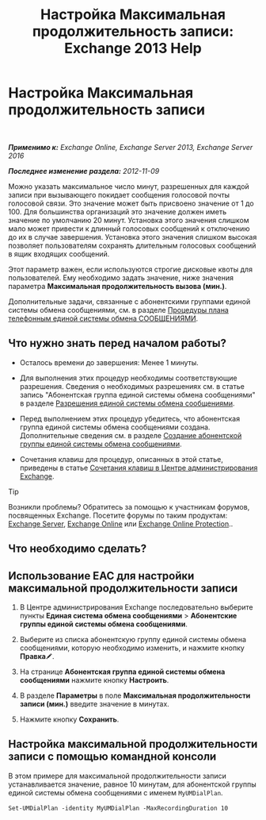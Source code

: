 ﻿---
title: 'Настройка Максимальная продолжительность записи: Exchange 2013 Help'
TOCTitle: Настройка Максимальная продолжительность записи
ms:assetid: 18eeb567-1048-4c82-93cf-612cb12ec5e3
ms:mtpsurl: https://technet.microsoft.com/ru-ru/library/Ee423539(v=EXCHG.150)
ms:contentKeyID: 50487553
ms.date: 05/22/2018
mtps_version: v=EXCHG.150
ms.translationtype: MT
---

# Настройка Максимальная продолжительность записи

 

_**Применимо к:** Exchange Online, Exchange Server 2013, Exchange Server 2016_

_**Последнее изменение раздела:** 2012-11-09_

Можно указать максимальное число минут, разрешенных для каждой записи при вызывающего покидает сообщения голосовой почты голосовой связи. Это значение может быть присвоено значение от 1 до 100. Для большинства организаций это значение должен иметь значение по умолчанию 20 минут. Установка этого значения слишком мало может привести к длинный голосовых сообщений к отключению до их в случае завершения. Установка этого значения слишком высокая позволяет пользователям сохранять длительным голосовых сообщений в ящик входящих сообщений.

Этот параметр важен, если используются строгие дисковые квоты для пользователей. Ему необходимо задать значение, ниже значения параметра **Максимальная продолжительность вызова (мин.)**.

Дополнительные задачи, связанные с абонентскими группами единой системы обмена сообщениями, см. в разделе [Процедуры плана телефонным единой системы обмена СООБЩЕНИЯМИ](um-dial-plan-procedures-exchange-2013-help.md).

## Что нужно знать перед началом работы?

  - Осталось времени до завершения: Менее 1 минуты.

  - Для выполнения этих процедур необходимы соответствующие разрешения. Сведения о необходимых разрешениях см. в статье запись "Абонентская группа единой системы обмена сообщениями" в разделе [Разрешения единой системы обмена сообщениями](unified-messaging-permissions-exchange-2013-help.md).

  - Перед выполнением этих процедур убедитесь, что абонентская группа единой системы обмена сообщениями создана. Дополнительные сведения см. в разделе [Создание абонентской группы единой системы обмена сообщениями](https://docs.microsoft.com/ru-ru/exchange/voice-mail-unified-messaging/connect-voice-mail-system/create-um-dial-plan).

  - Сочетания клавиш для процедур, описанных в этой статье, приведены в статье [Сочетания клавиш в Центре администрирования Exchange](keyboard-shortcuts-in-the-exchange-admin-center-exchange-online-protection-help.md).

> [!TIP]  
> Возникли проблемы? Обратитесь за помощью к участникам форумов, посвященных Exchange. Посетите форумы по таким продуктам: <a href="https://go.microsoft.com/fwlink/p/?linkid=60612">Exchange Server</a>, <a href="https://go.microsoft.com/fwlink/p/?linkid=267542">Exchange Online</a> или <a href="https://go.microsoft.com/fwlink/p/?linkid=285351">Exchange Online Protection</a>..


## Что необходимо сделать?

## Использование EAC для настройки максимальной продолжительности записи

1.  В Центре администрирования Exchange последовательно выберите пункты **Единая система обмена сообщениями** \> **Абонентские группы единой системы обмена сообщениями**.

2.  Выберите из списка абонентскую группу единой системы обмена сообщениями, которую необходимо изменить, и нажмите кнопку **Правка**![Значок редактирования](images/Bb124582.6f53ccb2-1f13-4c02-bea0-30690e6ea71d(EXCHG.150).gif "Значок редактирования").

3.  На странице **Абонентская группа единой системы обмена сообщениями** нажмите кнопку **Настроить**.

4.  В разделе **Параметры** в поле **Максимальная продолжительности записи (мин.)** введите значение в минутах.

5.  Нажмите кнопку **Сохранить**.

## Настройка максимальной продолжительности записи с помощью командной консоли

В этом примере для максимальной продолжительности записи устанавливается значение, равное 10 минутам, для абонентской группы единой системы обмена сообщениями с именем `MyUMDialPlan`.

    Set-UMDialPlan -identity MyUMDialPlan -MaxRecordingDuration 10

